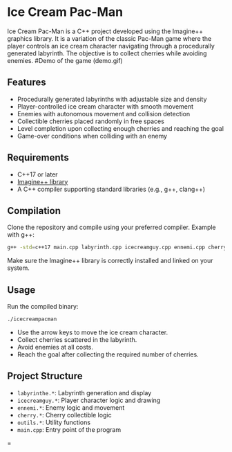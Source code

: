 # Ice Cream Pac-Man

Ice Cream Pac-Man is a C++ project developed using the Imagine++ graphics library. It is a variation of the classic Pac-Man game where the player controls an ice cream character navigating through a procedurally generated labyrinth. The objective is to collect cherries while avoiding enemies.
#Demo of the game
(demo.gif)
## Features

- Procedurally generated labyrinths with adjustable size and density
- Player-controlled ice cream character with smooth movement
- Enemies with autonomous movement and collision detection
- Collectible cherries placed randomly in free spaces
- Level completion upon collecting enough cherries and reaching the goal
- Game-over conditions when colliding with an enemy

## Requirements

- C++17 or later
- [Imagine++ library](http://imagine.enpc.fr/~monasse/Imagine++/)
- A C++ compiler supporting standard libraries (e.g., g++, clang++)

## Compilation

Clone the repository and compile using your preferred compiler. Example with g++:

```bash
g++ -std=c++17 main.cpp labyrinth.cpp icecreamguy.cpp ennemi.cpp cherry.cpp -o icecreampacman -lImagine
```

Make sure the Imagine++ library is correctly installed and linked on your system.

## Usage

Run the compiled binary:

```bash
./icecreampacman
```

- Use the arrow keys to move the ice cream character.
- Collect cherries scattered in the labyrinth.
- Avoid enemies at all costs.
- Reach the goal after collecting the required number of cherries.

## Project Structure

- `labyrinthe.*`: Labyrinth generation and display
- `icecreamguy.*`: Player character logic and drawing
- `ennemi.*`: Enemy logic and movement
- `cherry.*`: Cherry collectible logic
- `outils.*`: Utility functions
- `main.cpp`: Entry point of the program

=
